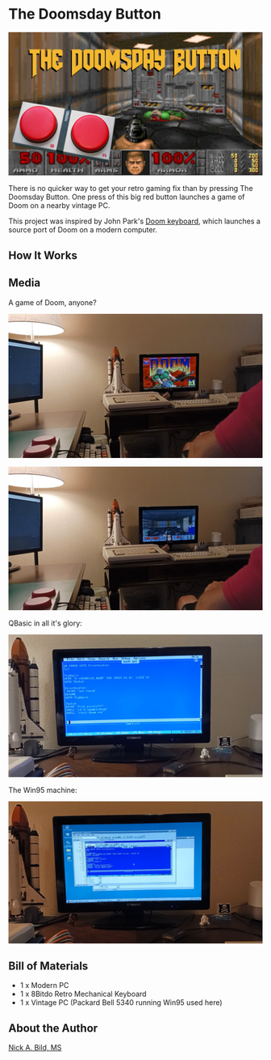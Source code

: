 # The Doomsday Button

![](https://raw.githubusercontent.com/nickbild/doom_kb/refs/heads/main/media/logo.jpg)

There is no quicker way to get your retro gaming fix than by pressing The Doomsday Button. One press of this big red button launches a game of Doom on a nearby vintage PC.

This project was inspired by John Park's [Doom keyboard](https://www.hackster.io/news/keyboard-warriors-060948232ef6), which launches a source port of Doom on a modern computer.

## How It Works

## Media

A game of Doom, anyone?

![](https://raw.githubusercontent.com/nickbild/doom_kb/refs/heads/main/media/doom_intro_sm.png)

![](https://raw.githubusercontent.com/nickbild/doom_kb/refs/heads/main/media/doom_playing_sm.png)

QBasic in all it's glory:

![](https://raw.githubusercontent.com/nickbild/doom_kb/refs/heads/main/media/qbasic_sm.png)

The Win95 machine:

![](https://raw.githubusercontent.com/nickbild/doom_kb/refs/heads/main/media/win95_sm.png)

## Bill of Materials

- 1 x Modern PC
- 1 x 8Bitdo Retro Mechanical Keyboard
- 1 x Vintage PC (Packard Bell 5340 running Win95 used here)

## About the Author

[Nick A. Bild, MS](https://nickbild79.firebaseapp.com/#!/)
